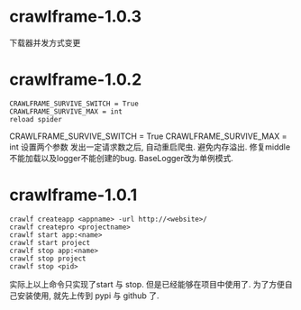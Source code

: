 crawlframe-1.0.3
==========================
下载器并发方式变更



crawlframe-1.0.2
==========================
```
CRAWLFRAME_SURVIVE_SWITCH = True
CRAWLFRAME_SURVIVE_MAX = int
reload spider
```
CRAWLFRAME_SURVIVE_SWITCH = True
CRAWLFRAME_SURVIVE_MAX = int
设置两个参数
发出一定请求数之后, 自动重启爬虫. 避免内存溢出.
修复middle不能加载以及logger不能创建的bug.
BaseLogger改为单例模式.


crawlframe-1.0.1
==========================
``` 
crawlf createapp <appname> -url http://<website>/
crawlf createpro <projectname>
crawlf start app:<name>
crawlf start project
crawlf stop app:<name>
crawlf stop project
crawlf stop <pid>
``` 

实际上以上命令只实现了start 与 stop. 
但是已经能够在项目中使用了.
为了方便自己安装使用, 就先上传到 pypi 与 github 了.